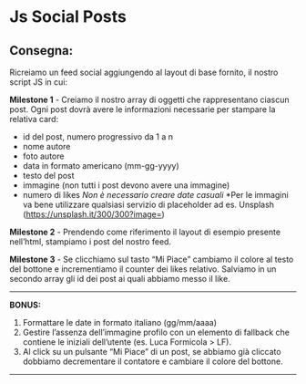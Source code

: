 Js Social Posts
===
## Consegna:
Ricreiamo un feed social aggiungendo al layout di base fornito, il nostro script JS in cui:

**Milestone 1** - Creiamo il nostro array di oggetti che rappresentano ciascun post.
Ogni post dovrà avere le informazioni necessarie per stampare la relativa card:
- id del post, numero progressivo da 1 a n
- nome autore
- foto autore
- data in formato americano (mm-gg-yyyy)
- testo del post
- immagine (non tutti i post devono avere una immagine)
- numero di likes
*Non è necessario creare date casuali*
*Per le immagini va bene utilizzare qualsiasi servizio di placeholder ad es. Unsplash (https://unsplash.it/300/300?image=<id>)

**Milestone 2** - Prendendo come riferimento il layout di esempio presente nell’html, stampiamo i post del nostro feed.

**Milestone 3** - Se clicchiamo sul tasto “Mi Piace” cambiamo il colore al testo del bottone e incrementiamo il counter dei likes relativo.
Salviamo in un secondo array gli id dei post ai quali abbiamo messo il like.
***
**BONUS:**
1. Formattare le date in formato italiano (gg/mm/aaaa)
2. Gestire l’assenza dell’immagine profilo con un elemento di fallback che contiene le iniziali dell’utente (es. Luca Formicola > LF).
3. Al click su un pulsante “Mi Piace” di un post, se abbiamo già cliccato dobbiamo decrementare il contatore e cambiare il colore del bottone.
***


